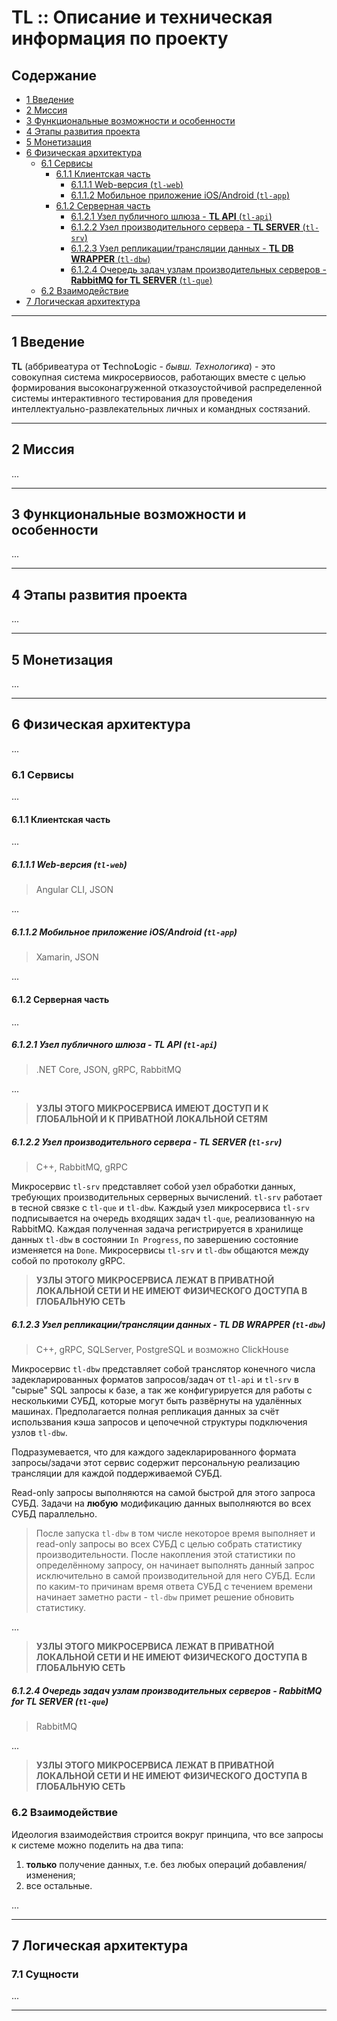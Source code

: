 # TL :: Описание и техническая информация по проекту

## Содержание

* [1 Введение](#1-Введение)
* [2 Миссия](#2-Миссия)
* [3 Функциональные возможности и особенности](#3-Функциональные-возможности-и-особенности)
* [4 Этапы развития проекта](#4-Этапы-развития-проекта)
* [5 Монетизация](#5-Монетизация)
* [6 Физическая архитектура](#6-Физическая-архитектура)
  * [6.1 Сервисы](#61-Сервисы)
    * [6.1.1 Клиентская часть](#611-Клиентская-часть)
      * [6.1.1.1 Web-версия (`tl-web`)](#6111-Web-версия-tl-web)
      * [6.1.1.2 Мобильное приложение iOS/Android (`tl-app`)](#6112-Мобильное-приложение-iOSAndroid-tl-app)
    * [6.1.2 Серверная часть](#612-Серверная-часть)
      * [6.1.2.1 Узел публичного шлюза - **TL API** (`tl-api`)](#6121-Узел-публичного-шлюза---TL-API-tl-api)
      * [6.1.2.2 Узел производительного сервера - **TL SERVER** (`tl-srv`)](#6122-Узел-производительного-сервера---TL-SERVER-tl-srv)
      * [6.1.2.3 Узел репликации/трансляции данных - **TL DB WRAPPER** (`tl-dbw`)](#6123-Узел-репликациитрансляции-данных---TL-DB-WRAPPER-tl-dbw)
      * [6.1.2.4 Очередь задач узлам производительных серверов - **RabbitMQ for TL SERVER** (`tl-que`)](#6124-Очередь-задач-узлам-производительных-серверов---RabbitMQ-for-TL-SERVER-tl-que)
  * [6.2 Взаимодействие](#62-Взаимодействие)
* [7 Логическая архитектура](#7-Логическая-архитектура)

***

## 1 Введение

**TL** (аббривеатура от **T**echno**L**ogic - *бывш. Технологика*) - это совокупная система микросервиосов, работающих вместе с целью формирования высоконагруженной отказоустойчивой распределенной системы интерактивного тестирования для проведения интеллектуально-развлекательных личных и командных состязаний.
***

## 2 Миссия

...
***

## 3 Функциональные возможности и особенности

...
***

## 4 Этапы развития проекта

...
***

## 5 Монетизация

...
***

## 6 Физическая архитектура

...

### 6.1 Сервисы

...

#### 6.1.1 Клиентская часть

...

##### 6.1.1.1 Web-версия (`tl-web`)

>Angular CLI, JSON

...

##### 6.1.1.2 Мобильное приложение iOS/Android (`tl-app`)

>Xamarin, JSON

...

#### 6.1.2 Серверная часть

...

##### 6.1.2.1 Узел публичного шлюза - **TL API** (`tl-api`)

>.NET Core, JSON, gRPC, RabbitMQ

...

>**УЗЛЫ ЭТОГО МИКРОСЕРВИСА ИМЕЮТ ДОСТУП И К ГЛОБАЛЬНОЙ И К ПРИВАТНОЙ ЛОКАЛЬНОЙ СЕТЯМ**

##### 6.1.2.2 Узел производительного сервера - **TL SERVER** (`tl-srv`)

>C++, RabbitMQ, gRPC

Микросервис `tl-srv` представляет собой узел обработки данных, требующих производительных серверных вычислений. `tl-srv` работает в тесной связке с `tl-que` и `tl-dbw`. Каждый узел микросервиса `tl-srv` подписывается на очередь входящих задач `tl-que`, реализованную на RabbitMQ. Каждая полученная задача регистрируется в хранилище данных `tl-dbw` в состоянии `In Progress`, по завершению состояние изменяется на `Done`. Микросервисы `tl-srv` и `tl-dbw` общаются между собой по протоколу gRPC.

>**УЗЛЫ ЭТОГО МИКРОСЕРВИСА ЛЕЖАТ В ПРИВАТНОЙ ЛОКАЛЬНОЙ СЕТИ И НЕ ИМЕЮТ ФИЗИЧЕСКОГО ДОСТУПА В ГЛОБАЛЬНУЮ СЕТЬ**

##### 6.1.2.3 Узел репликации/трансляции данных - **TL DB WRAPPER** (`tl-dbw`)

>C++, gRPC, SQLServer, PostgreSQL и возможно ClickHouse

Микросервис `tl-dbw` представляет собой транслятор конечного числа задекларированных форматов запросов/задач от `tl-api` и `tl-srv` в "сырые" SQL запросы к базе, а так же конфигурируется для работы с несколькими СУБД, которые могут быть развёрнуты на удалённых машинах. Предполагается полная репликация данных за счёт использвания кэша запросов и цепочечной структуры подключения узлов `tl-dbw`.

Подразумевается, что для каждого задекларированного формата запросы/задачи этот сервис содержит персональную реализацию трансляции для каждой поддерживаемой СУБД.

Read-only запросы выполняются на самой быстрой для этого запроса СУБД. Задачи на **любую** модификацию данных выполняются во всех СУБД параллельно.

>После запуска `tl-dbw` в том числе некоторое время выполняет и read-only запросы во всех СУБД с целью собрать статистику производительности. После накопления этой статистики по определённому запросу, он начинает выполнять данный запрос исключительно в самой производительной для него СУБД. Если по каким-то причинам время ответа СУБД с течением времени начинает заметно расти - `tl-dbw` примет решение обновить статистику.

...

>**УЗЛЫ ЭТОГО МИКРОСЕРВИСА ЛЕЖАТ В ПРИВАТНОЙ ЛОКАЛЬНОЙ СЕТИ И НЕ ИМЕЮТ ФИЗИЧЕСКОГО ДОСТУПА В ГЛОБАЛЬНУЮ СЕТЬ**

##### 6.1.2.4 Очередь задач узлам производительных серверов - **RabbitMQ for TL SERVER** (`tl-que`)

>RabbitMQ

...

>**УЗЛЫ ЭТОГО МИКРОСЕРВИСА ЛЕЖАТ В ПРИВАТНОЙ ЛОКАЛЬНОЙ СЕТИ И НЕ ИМЕЮТ ФИЗИЧЕСКОГО ДОСТУПА В ГЛОБАЛЬНУЮ СЕТЬ**

### 6.2 Взаимодействие

Идеология взаимодействия строится вокруг принципа, что все запросы к системе можно поделить на два типа:

1. **только** получение данных, т.е. без любых операций добавления/изменения;
2. все остальные.

...
***

## 7 Логическая архитектура

### 7.1 Сущности

...
***
